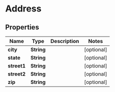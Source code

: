 
# Address

## Properties
Name | Type | Description | Notes
------------ | ------------- | ------------- | -------------
**city** | **String** |  |  [optional]
**state** | **String** |  |  [optional]
**street1** | **String** |  |  [optional]
**street2** | **String** |  |  [optional]
**zip** | **String** |  |  [optional]



